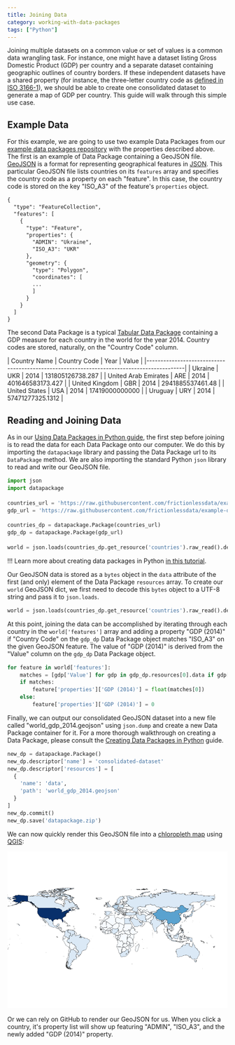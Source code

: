 ```yaml
---
title: Joining Data
category: working-with-data-packages
tags: ["Python"]
---
```



Joining multiple datasets on a common value or set of values is a
common data wrangling task.  For instance, one might have a dataset
listing Gross Domestic Product (GDP) per country and a separate
dataset containing geographic outlines of country borders.  If these
independent datasets have a shared property (for instance, the
three-letter country code as
[defined in ISO 3166-1](https://en.wikipedia.org/wiki/ISO_3166-1_alpha-3)),
we should be able to create one consolidated dataset to generate a map
of GDP per country.  This guide will walk through this simple use
case.

## Example Data

For this example, we are going to use two example Data Packages from
our
[example data packages repository](https://github.com/frictionlessdata/example-data-packages/)
with the properties described above. The first is an example of Data
Package containing a GeoJSON file. [GeoJSON](http://geojson.org/) is
a format for representing geographical features in
[JSON](http://json.org/).  This particular GeoJSON file lists
countries on its `features` array and specifies the country code as a
property on each "feature".  In this case, the country code is stored
on the key "ISO_A3" of the feature's `properties` object.

```
{
  "type": "FeatureCollection",
  "features": [
    {
      "type": "Feature",
      "properties": {
        "ADMIN": "Ukraine",
        "ISO_A3": "UKR"
      },
      "geometry": {
        "type": "Polygon",
        "coordinates": [
        ...
        ]
      }
    }
  ]
}
```

The second Data Package is a typical
[Tabular Data Package](/docs/tabular-data-package/) containing a GDP
measure for each country in the world for the year 2014.  Country
codes are stored, naturally, on the "Country Code" column.

|  Country Name                                   | Country Code | Year | Value             |
|-------------------------------------------------------------------------------------------|
|  Ukraine                                        | UKR          | 2014 | 131805126738.287  |
|  United Arab Emirates                           | ARE          | 2014 | 401646583173.427  |
|  United Kingdom                                 | GBR          | 2014 | 2941885537461.48  |
|  United States                                  | USA          | 2014 | 17419000000000    |
|  Uruguay                                        | URY          | 2014 | 57471277325.1312  |

## Reading and Joining Data

As in our
[Using Data Packages in Python guide](/docs/using-data-packages-in-python),
the first step before joining is to read the data for each Data
Package onto our computer.  We do this by importing the `datapackage`
library and passing the Data Package url to its `DataPackage` method.
We are also importing the standard Python `json` library to read and
write our GeoJSON file.

```python
import json
import datapackage

countries_url = 'https://raw.githubusercontent.com/frictionlessdata/example-data-packages/master/geo-countries/datapackage.json'
gdp_url = 'https://raw.githubusercontent.com/frictionlessdata/example-data-packages/master/gross-domestic-product-2014/datapackage.json'

countries_dp = datapackage.Package(countries_url)
gdp_dp = datapackage.Package(gdp_url)

world = json.loads(countries_dp.get_resource('countries').raw_read().decode('UTF-8'))

```

!!! Learn more about creating data packages in Python [in this tutorial](/docs/creating-tabular-data-packages-in-python).

Our GeoJSON data is stored as a `bytes` object in the `data` attribute
of the first (and only) element of the Data Package `resources` array.
To create our `world` GeoJSON dict, we first need to decode this
`bytes` object to a UTF-8 string and pass it to `json.loads`.

```python
world = json.loads(countries_dp.get_resource('countries').raw_read().decode('UTF-8'))
```


At this point, joining the data can be accomplished by iterating
through each country in the `world['features']` array and adding a
property "GDP (2014)" if "Country Code" on the `gdp_dp` Data Package
object matches "ISO_A3" on the given GeoJSON feature.  The value of
"GDP (2014)" is derived from the "Value" column on the `gdp_dp` Data
Package object.

```python
for feature in world['features']:
    matches = [gdp['Value'] for gdp in gdp_dp.resources[0].data if gdp['Country Code'] == feature['properties']['ISO_A3']]
    if matches:
        feature['properties']['GDP (2014)'] = float(matches[0])
    else:
        feature['properties']['GDP (2014)'] = 0
```

Finally, we can output our consolidated GeoJSON dataset into a new
file called "world_gdp_2014.geojson" using `json.dump` and create a
new Data Package container for it.  For a more thorough walkthrough on
creating a Data Package, please consult the
[Creating Data Packages in Python](/docs/creating-tabular-data-packages-in-python/)
guide.

```python
new_dp = datapackage.Package()
new_dp.descriptor['name'] = 'consolidated-dataset'
new_dp.descriptor['resources'] = [
  {
    'name': 'data',
    'path': 'world_gdp_2014.geojson'
  }
]
new_dp.commit()
new_dp.save('datapackage.zip')
```

We can now quickly render this GeoJSON file into a
[chloropleth map](https://en.wikipedia.org/wiki/Choropleth_map) using
[QGIS](http://qgis.org/en/site/):

![GDP Map Example](gdp_map_example.png)

Or we can rely on GitHub to render our GeoJSON for us.  When you click
a country, it's property list will show up featuring "ADMIN",
"ISO_A3", and the newly added "GDP (2014)" property.
